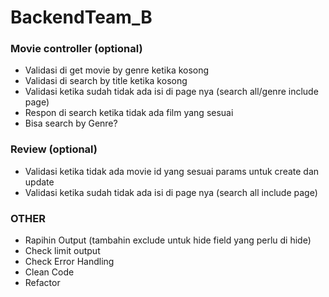# BackendTeam_B

### Movie controller (optional)
- Validasi di get movie by genre ketika kosong
- Validasi di search by title ketika kosong
- Validasi ketika sudah tidak ada isi di page nya (search all/genre include page)
- Respon di search ketika tidak ada film yang sesuai
- Bisa search by Genre?

### Review (optional)
- Validasi ketika tidak ada movie id yang sesuai params untuk create dan update
- Validasi ketika sudah tidak ada isi di page nya (search all include page)

### OTHER
- Rapihin Output (tambahin exclude untuk hide field yang perlu di hide)
- Check limit output
- Check Error Handling
- Clean Code
- Refactor